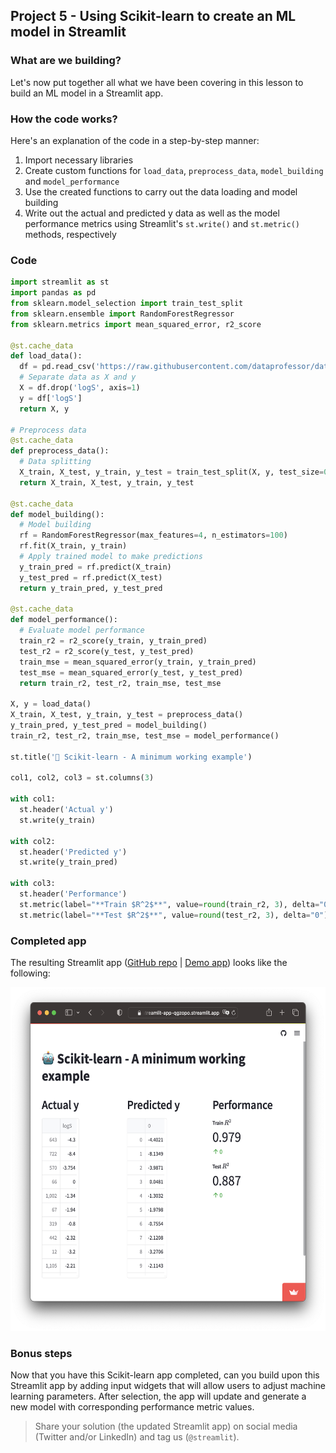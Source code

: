 ## Project 5 - Using Scikit-learn to create an ML model in Streamlit

### What are we building?
Let's now put together all what we have been covering in this lesson to build an ML model in a Streamlit app.

### How the code works?
Here's an explanation of the code in a step-by-step manner:
1. Import necessary libraries
2. Create custom functions for `load_data`, `preprocess_data`, `model_building` and `model_performance`
3. Use the created functions to carry out the data loading and model building
4. Write out the actual and predicted y data as well as the model performance metrics using Streamlit's `st.write()` and `st.metric()` methods, respectively

### Code
```Python
import streamlit as st
import pandas as pd
from sklearn.model_selection import train_test_split
from sklearn.ensemble import RandomForestRegressor
from sklearn.metrics import mean_squared_error, r2_score

@st.cache_data
def load_data():
  df = pd.read_csv('https://raw.githubusercontent.com/dataprofessor/data/master/delaney_solubility_with_descriptors.csv')
  # Separate data as X and y
  X = df.drop('logS', axis=1)
  y = df['logS']
  return X, y

# Preprocess data
@st.cache_data
def preprocess_data():
  # Data splitting
  X_train, X_test, y_train, y_test = train_test_split(X, y, test_size=0.2, random_state=42)
  return X_train, X_test, y_train, y_test

@st.cache_data
def model_building():
  # Model building
  rf = RandomForestRegressor(max_features=4, n_estimators=100)
  rf.fit(X_train, y_train)
  # Apply trained model to make predictions
  y_train_pred = rf.predict(X_train)
  y_test_pred = rf.predict(X_test)
  return y_train_pred, y_test_pred

@st.cache_data
def model_performance():
  # Evaluate model performance
  train_r2 = r2_score(y_train, y_train_pred)
  test_r2 = r2_score(y_test, y_test_pred)
  train_mse = mean_squared_error(y_train, y_train_pred)
  test_mse = mean_squared_error(y_test, y_test_pred)
  return train_r2, test_r2, train_mse, test_mse

X, y = load_data()
X_train, X_test, y_train, y_test = preprocess_data()
y_train_pred, y_test_pred = model_building()
train_r2, test_r2, train_mse, test_mse = model_performance()

st.title('🤖 Scikit-learn - A minimum working example')

col1, col2, col3 = st.columns(3)

with col1:
  st.header('Actual y')
  st.write(y_train)

with col2:
  st.header('Predicted y')
  st.write(y_train_pred)

with col3:
  st.header('Performance')
  st.metric(label="**Train $R^2$**", value=round(train_r2, 3), delta="0")
  st.metric(label="**Test $R^2$**", value=round(test_r2, 3), delta="0")
```

### Completed app

The resulting Streamlit app ([GitHub repo](https://github.com/dataprofessor/st-scikit-learn-example) | [Demo app](https://dataprofessor-st-scikit-learn-example-streamlit-app-qgzopo.streamlit.app/)) looks like the following:

<p align="left">
  <img src="../img/lesson-7-scikit-learn-example-streamlit-app.png" height="550">
</p>

### Bonus steps
Now that you have this Scikit-learn app completed, can you build upon this Streamlit app by adding input widgets that will allow users to adjust machine learning parameters. After selection, the app will update and generate a new model with corresponding performance metric values.

> Share your solution (the updated Streamlit app) on social media (Twitter and/or LinkedIn) and tag us (`@streamlit`).

